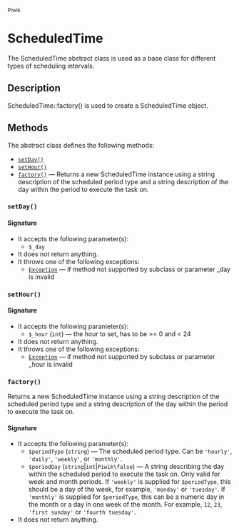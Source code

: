 <small>Piwik</small>

ScheduledTime
=============

The ScheduledTime abstract class is used as a base class for different types of scheduling intervals.

Description
-----------

ScheduledTime::factory() is used to create a ScheduledTime object.

Methods
-------

The abstract class defines the following methods:

- [`setDay()`](#setday)
- [`setHour()`](#sethour)
- [`factory()`](#factory) &mdash; Returns a new ScheduledTime instance using a string description of the scheduled period type and a string description of the day within the period to execute the task on.

<a name="setday" id="setday"></a>
<a name="setDay" id="setDay"></a>
### `setDay()`

#### Signature

- It accepts the following parameter(s):
    - `$_day`
- It does not return anything.
- It throws one of the following exceptions:
    - [`Exception`](http://php.net/class.Exception) &mdash; if method not supported by subclass or parameter _day is invalid

<a name="sethour" id="sethour"></a>
<a name="setHour" id="setHour"></a>
### `setHour()`

#### Signature

- It accepts the following parameter(s):
    - `$_hour` (`int`) &mdash; the hour to set, has to be >= 0 and < 24
- It does not return anything.
- It throws one of the following exceptions:
    - [`Exception`](http://php.net/class.Exception) &mdash; if method not supported by subclass or parameter _hour is invalid

<a name="factory" id="factory"></a>
<a name="factory" id="factory"></a>
### `factory()`

Returns a new ScheduledTime instance using a string description of the scheduled period type and a string description of the day within the period to execute the task on.

#### Signature

- It accepts the following parameter(s):
    - `$periodType` (`string`) &mdash; The scheduled period type. Can be `'hourly'`, `'daily'`, `'weekly'`, or `'monthly'`.
    - `$periodDay` (`string`|`int`|`Piwik\false`) &mdash; A string describing the day within the scheduled period to execute the task on. Only valid for week and month periods. If `'weekly'` is supplied for `$periodType`, this should be a day of the week, for example, `'monday'` or `'tuesday'`. If `'monthly'` is supplied for `$periodType`, this can be a numeric day in the month or a day in one week of the month. For example, `12`, `23`, `'first sunday'` or `'fourth tuesday'`.
- It does not return anything.

